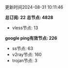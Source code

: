 更新时间2024-08-31 10:11:46

**总订阅: 22**
**总节点: 4828**
- vless节点: 13

**google ping有效节点: 226**
- ss节点: 63
- v2ray节点: 160
- trojan节点: 3
